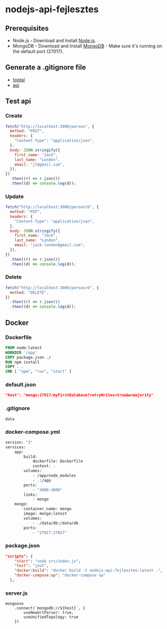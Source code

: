 # nodejs-api-fejlesztes

## Prerequisites

- Node.js - Download and Install [Node.js](http://www.nodejs.org/download/).
- MongoDB - Download and Install [MongoDB](http://www.mongodb.org/downloads) - Make sure it's running on the default port (27017).

## Generate a .gitignore file

- [toptal](https://www.toptal.com/developers/gitignore)
- [api](https://www.toptal.com/developers/gitignore/api/visualstudiocode,node)

## Test api

### Create

```javascript
fetch("http://localhost:3000/person", {
  method: "POST",
  headers: {
    "Content-Type": "application/json",
  },
  body: JSON.stringify({
    first_name: "Jack",
    last_name: "London",
    email: "jl@gmail.com",
  }),
})
  .then((r) => r.json())
  .then((d) => console.log(d));
```

### Update

```javascript
fetch("http://localhost:3000/person/6", {
  method: "PUT",
  headers: {
    "Content-Type": "application/json",
  },
  body: JSON.stringify({
    first_name: "Jack",
    last_name: "London",
    email: "jack.london@gmail.com",
  }),
})
  .then((r) => r.json())
  .then((d) => console.log(d));
```

### Delete

```javascript
fetch("http://localhost:3000/person/6", {
  method: "DELETE",
})
  .then((r) => r.json())
  .then((d) => console.log(d));
```

## Docker

### Dockerfile

```dockerfile
FROM node:latest
WORKDIR '/app'
COPY package.json ./
RUN npm install
COPY . .
CMD [ "npm", "run", "start" ]
```

### default.json

```json
"host": "mongo:27017/myFirstDatabase?retryWrites=true&w=majority"
```

### .gitignore

```
data
```

### docker-compose.yml

```dockerfile
version: "3"
services:
    app:
        build:
            dockerfile: Dockerfile
            context: .
        volumes:
            - /app/node_modules
            - .:/app
        ports:
            - "3000:3000"
        links:
            - mongo
    mongo:
        container_name: mongo
        image: mongo:latest
        volumes:
            - ./data/db:/data/db
        ports:
            - "27017:27017"
```

### package.json

```json
"scripts": {
    "start": "node src/index.js",
    "test": "jest",
    "docker:build": "docker build -t nodejs-api-fejlesztes:latest .",
    "docker-compose:up": "docker-compose up"
  },
```

### server.js

```nodejs
mongoose
    .connect(`mongodb://${host}`, {
        useNewUrlParser: true,
        useUnifiedTopology: true
    })
```
